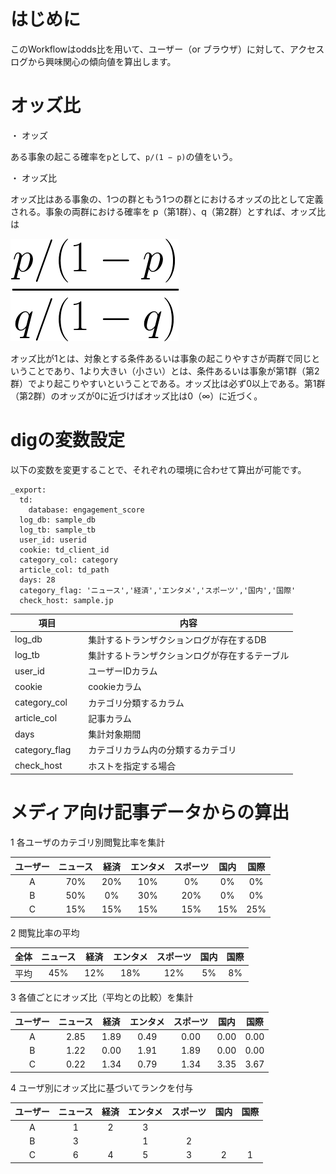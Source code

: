 # はじめに

このWorkflowはodds比を用いて、ユーザー（or ブラウザ）に対して、アクセスログから興味関心の傾向値を算出します。
  
# オッズ比
   
・ オッズ
  
ある事象の起こる確率を`p`として、`p/(1 − p)`の値をいう。
  
・ オッズ比
  
オッズ比はある事象の、1つの群ともう1つの群とにおけるオッズの比として定義される。事象の両群における確率を p（第1群）、q（第2群）とすれば、オッズ比は
  
![odds](https://github.com/tsukaharakazuki/image/blob/master/oddsratio.png?raw=true "odds")
  
オッズ比が1とは、対象とする条件あるいは事象の起こりやすさが両群で同じということであり、1より大きい（小さい）とは、条件あるいは事象が第1群（第2群）でより起こりやすいということである。オッズ比は必ず0以上である。第1群（第2群）のオッズが0に近づけばオッズ比は0（∞）に近づく。
  
# digの変数設定
  
以下の変数を変更することで、それぞれの環境に合わせて算出が可能です。
  
```
_export:
  td:
    database: engagement_score
  log_db: sample_db
  log_tb: sample_tb
  user_id: userid
  cookie: td_client_id
  category_col: category
  article_col: td_path
  days: 28
  category_flag: 'ニュース','経済','エンタメ','スポーツ','国内','国際'
  check_host: sample.jp
```
  
|項目           |内容                               |
|--------------|-----------------------------------|
|log_db        |集計するトランザクションログが存在するDB    |
|log_tb        |集計するトランザクションログが存在するテーブル|
|user_id       |ユーザーIDカラム                      |
|cookie 　　　  |cookieカラム                         |
|category_col  |カテゴリ分類するカラム                   |
|article_col　 |記事カラム                           |
|days　　　　   |集計対象期間                         |
|category_flag　|カテゴリカラム内の分類するカテゴリ         |
|check_host　  |ホストを指定する場合                   |
 
# メディア向け記事データからの算出
  
1 各ユーザのカテゴリ別閲覧比率を集計
  
|ユーザー|ニュース|経済|エンタメ|スポーツ|国内|国際|
|:--:|:--:|:--:|:--:|:--:|:--:|:--:|
|A|70%|20%|10%|0%|0%|0%|
|B|50%|0%|30%|20%|0%|0%|
|C|15%|15%|15%|15%|15%|25%|
  
2 閲覧比率の平均
  
|全体|ニュース|経済|エンタメ|スポーツ|国内|国際|
|:--:|:--:|:--:|:--:|:--:|:--:|:--:|
|平均|45%|12%|18%|12%|5%|8%|
  
3 各値ごとにオッズ比（平均との比較）を集計
  
|ユーザー|ニュース|経済|エンタメ|スポーツ|国内|国際|
|:--:|:--:|:--:|:--:|:--:|:--:|:--:|
|A|2.85|1.89|0.49|0.00|0.00|0.00|
|B|1.22|0.00|1.91|1.89|0.00|0.00|
|C|0.22|1.34|0.79|1.34|3.35|3.67|
  
4 ユーザ別にオッズ比に基づいてランクを付与
  
|ユーザー|ニュース|経済|エンタメ|スポーツ|国内|国際|
|:--:|:--:|:--:|:--:|:--:|:--:|:--:|
|A|1|2|3||||
|B|3||1|2|||
|C|6|4|5|3|2|1|
